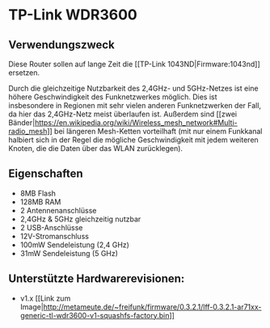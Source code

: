 # TP-Link WDR3600

## Verwendungszweck
Diese Router sollen auf lange Zeit die [[TP-Link 1043ND|Firmware:1043nd]] ersetzen.

Durch die gleichzeitige Nutzbarkeit des 2,4GHz- und 5GHz-Netzes ist eine höhere Geschwindigkeit des Funknetzwerkes möglich. Dies ist insbesondere in Regionen mit sehr vielen anderen Funknetzwerken der Fall, da hier das 2,4GHz-Netz meist überlaufen ist. Außerdem sind [[zwei Bänder|https://en.wikipedia.org/wiki/Wireless_mesh_network#Multi-radio_mesh]] bei längeren Mesh-Ketten vorteilhaft (mit nur einem Funkkanal halbiert sich in der Regel die mögliche Geschwindigkeit mit jedem weiteren Knoten, die die Daten über das WLAN zurücklegen).

## Eigenschaften
* 8MB Flash
* 128MB RAM
* 2 Antennenanschlüsse
* 2,4GHz & 5GHz gleichzeitig nutzbar
* 2 USB-Anschlüsse
* 12V-Stromanschluss
* 100mW Sendeleistung (2,4 GHz)
*  31mW Sendeleistung (5 GHz)

## Unterstützte Hardwarerevisionen:

* v1.x [[Link zum Image|http://metameute.de/~freifunk/firmware/0.3.2.1/lff-0.3.2.1-ar71xx-generic-tl-wdr3600-v1-squashfs-factory.bin]]
